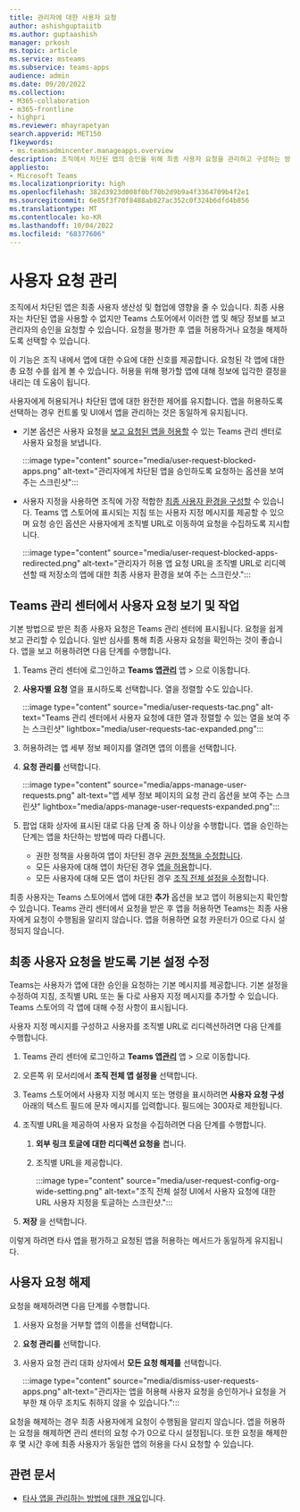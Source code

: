 ```yaml
---
title: 관리자에 대한 사용자 요청
author: ashishguptaiitb
ms.author: guptaashish
manager: prkosh
ms.topic: article
ms.service: msteams
ms.subservice: teams-apps
audience: admin
ms.date: 09/20/2022
ms.collection:
- M365-collaboration
- m365-frontline
- highpri
ms.reviewer: mhayrapetyan
search.appverid: MET150
f1keywords:
- ms.teamsadmincenter.manageapps.overview
description: 조직에서 차단된 앱의 승인을 위해 최종 사용자 요청을 관리하고 구성하는 방법을 알아봅니다.
appliesto:
- Microsoft Teams
ms.localizationpriority: high
ms.openlocfilehash: 382d3923d008f0bf70b2d9b9a4f3364709b4f2e1
ms.sourcegitcommit: 6e85f3f70f8488ab827ac352c0f324b6dfd4b856
ms.translationtype: MT
ms.contentlocale: ko-KR
ms.lasthandoff: 10/04/2022
ms.locfileid: "68377606"
---
```

# <a name="manage-user-requests"></a>사용자 요청 관리

조직에서 차단된 앱은 최종 사용자 생산성 및 협업에 영향을 줄 수 있습니다. 최종 사용자는 차단된 앱을 사용할 수 없지만 Teams 스토어에서 이러한 앱 및 해당 정보를 보고 관리자의 승인을 요청할 수 있습니다. 요청을 평가한 후 앱을 허용하거나 요청을 해제하도록 선택할 수 있습니다.

이 기능은 조직 내에서 앱에 대한 수요에 대한 신호를 제공합니다. 요청된 각 앱에 대한 총 요청 수를 쉽게 볼 수 있습니다. 허용을 위해 평가할 앱에 대해 정보에 입각한 결정을 내리는 데 도움이 됩니다.

사용자에게 허용되거나 차단된 앱에 대한 완전한 제어를 유지합니다. 앱을 허용하도록 선택하는 경우 컨트롤 및 UI에서 앱을 관리하는 것은 동일하게 유지됩니다.

* 기본 옵션은 사용자 요청을 [보고 요청된 앱을 허용할](#view-and-act-on-user-requests-in-teams-admin-center) 수 있는 Teams 관리 센터로 사용자 요청을 보냅니다.

   :::image type="content" source="media/user-request-blocked-apps.png" alt-text="관리자에게 차단된 앱을 승인하도록 요청하는 옵션을 보여 주는 스크린샷":::

* 사용자 지정을 사용하면 조직에 가장 적합한 [최종 사용자 환경을 구성할](#modify-the-default-setting-to-receive-end-user-requests) 수 있습니다. Teams 앱 스토어에 표시되는 지침 또는 사용자 지정 메시지를 제공할 수 있으며 요청 승인 옵션은 사용자에게 조직별 URL로 이동하여 요청을 수집하도록 지시합니다.

   :::image type="content" source="media/user-request-blocked-apps-redirected.png" alt-text="관리자가 허용 앱 요청 URL을 조직별 URL로 리디렉션할 때 저장소의 앱에 대한 최종 사용자 환경을 보여 주는 스크린샷.":::

## <a name="view-and-act-on-user-requests-in-teams-admin-center"></a>Teams 관리 센터에서 사용자 요청 보기 및 작업

기본 방법으로 받은 최종 사용자 요청은 Teams 관리 센터에 표시됩니다. 요청을 쉽게 보고 관리할 수 있습니다. 일반 심사를 통해 최종 사용자 요청을 확인하는 것이 좋습니다. 앱을 보고 허용하려면 다음 단계를 수행합니다.

1. Teams 관리 센터에 로그인하고 **Teams 앱**[**관리**](https://admin.teams.microsoft.com/policies/manage-apps) 앱  >  으로 이동합니다.

1. **사용자별 요청** 열을 표시하도록 선택합니다. 열을 정렬할 수도 있습니다.

   :::image type="content" source="media/user-requests-tac.png" alt-text="Teams 관리 센터에서 사용자 요청에 대한 열과 정렬할 수 있는 열을 보여 주는 스크린샷" lightbox="media/user-requests-tac-expanded.png":::

1. 허용하려는 앱 세부 정보 페이지를 열려면 앱의 이름을 선택합니다.

1. **요청 관리를** 선택합니다.

   :::image type="content" source="media/apps-manage-user-requests.png" alt-text="앱 세부 정보 페이지의 요청 관리 옵션을 보여 주는 스크린샷" lightbox="media/apps-manage-user-requests-expanded.png":::

1. 팝업 대화 상자에 표시된 대로 다음 단계 중 하나 이상을 수행합니다. 앱을 승인하는 단계는 앱을 차단하는 방법에 따라 다릅니다.

   * 권한 정책을 사용하여 앱이 차단된 경우 [권한 정책을 수정합니다](teams-app-permission-policies.md).
   * 모든 사용자에 대해 앱이 차단된 경우 [앱을 허용](manage-apps.md#allow-and-block-apps)합니다.
   * 모든 사용자에 대해 모든 앱이 차단된 경우 [조직 전체 설정을 수정](manage-apps.md#manage-org-wide-app-settings)합니다.

최종 사용자는 Teams 스토어에서 앱에 대한 **추가** 옵션을 보고 앱이 허용되는지 확인할 수 있습니다. Teams 관리 센터에서 요청을 받은 후 앱을 허용하면 Teams는 최종 사용자에게 요청이 수행됨을 알리지 않습니다. 앱을 허용하면 요청 카운터가 0으로 다시 설정되지 않습니다.

## <a name="modify-the-default-setting-to-receive-end-user-requests"></a>최종 사용자 요청을 받도록 기본 설정 수정

Teams는 사용자가 앱에 대한 승인을 요청하는 기본 메시지를 제공합니다. 기본 설정을 수정하여 지침, 조직별 URL 또는 둘 다로 사용자 지정 메시지를 추가할 수 있습니다. Teams 스토어의 각 앱에 대해 수정 사항이 표시됩니다.

사용자 지정 메시지를 구성하고 사용자를 조직별 URL로 리디렉션하려면 다음 단계를 수행합니다.

1. Teams 관리 센터에 로그인하고 **Teams 앱**[**관리**](https://admin.teams.microsoft.com/policies/manage-apps) 앱  >  으로 이동합니다.

1. 오른쪽 위 모서리에서 **조직 전체 앱 설정을** 선택합니다.

1. Teams 스토어에서 사용자 지정 메시지 또는 명령을 표시하려면 **사용자 요청 구성** 아래의 텍스트 필드에 문자 메시지를 입력합니다. 필드에는 300자로 제한됩니다.

1. 조직별 URL을 제공하여 사용자 요청을 수집하려면 다음 단계를 수행합니다.

   1. **외부 링크 토글에 대한 리디렉션 요청을** 켭니다.
   1. 조직별 URL을 제공합니다.

      :::image type="content" source="media/user-request-config-org-wide-setting.png" alt-text="조직 전체 설정 UI에서 사용자 요청에 대한 URL 사용자 지정을 토글하는 스크린샷.":::

1. **저장** 을 선택합니다.

이렇게 하려면 타사 앱을 평가하고 요청된 앱을 허용하는 메서드가 동일하게 유지됩니다.

## <a name="dismiss-user-requests"></a>사용자 요청 해제

요청을 해제하려면 다음 단계를 수행합니다.

1. 사용자 요청을 거부할 앱의 이름을 선택합니다.
1. **요청 관리를** 선택합니다.
1. 사용자 요청 관리 대화 상자에서 **모든 요청 해제를** 선택합니다.

   :::image type="content" source="media/dismiss-user-requests-apps.png" alt-text="관리자는 앱을 허용해 사용자 요청을 승인하거나 요청을 거부한 채 아무 조치도 취하지 않을 수 있습니다.":::

요청을 해제하는 경우 최종 사용자에게 요청이 수행됨을 알리지 않습니다. 앱을 허용하는 요청을 해제하면 관리 센터의 요청 수가 0으로 다시 설정됩니다. 또한 요청을 해제한 후 몇 시간 후에 최종 사용자가 동일한 앱의 허용을 다시 요청할 수 있습니다.

## <a name="related-article"></a>관련 문서

* [타사 앱을 관리하는 방법에 대한 개요](manage-apps.md)입니다.
